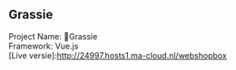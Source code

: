 ## Grassie

Project Name: 🌱Grassie  
Framework: Vue.js  
[Live versie]:http://24997.hosts1.ma-cloud.nl/webshopbox
